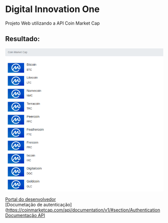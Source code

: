 # Digital Innovation One
Projeto Web utilizando a API Coin Market Cap <br>

## Resultado:

![Resultado](resultado.png)

[Portal do desenvolvedor](https://pro.coinmarketcap.com/signup/) <br>
[Documetação de autenticação](https://coinmarketcap.com/api/documentation/v1/#section/Authentication <br>
[Documentação API](https://coinmarketcap.com/api/documentation/v1/#) <br>